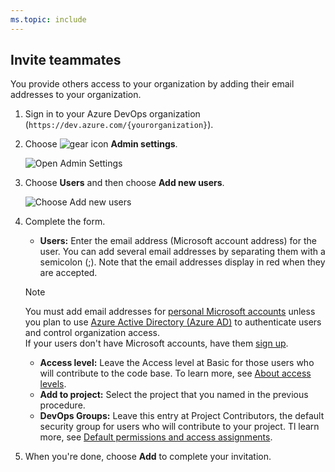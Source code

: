 ```yaml
---
ms.topic: include
---
```


## Invite teammates

You provide others access to your organization by adding their email addresses to your organization.

1. Sign in to your Azure DevOps organization (```https://dev.azure.com/{yourorganization}```).

2. Choose ![gear icon](/azure/devops/_shared/_img/icons/gear-icon.png) **Admin settings**.

   ![Open Admin Settings](/azure/devops/_shared/_img/settings/open-admin-settings-vert.png)

3. Choose **Users** and then choose **Add new users**.

   ![Choose Add new users](/azure/devops/organizations/accounts/_img/_shared/add-new-users.png)

4. Complete the form.

   - **Users:** Enter the email address (Microsoft account address) for the user. You can add several email addresses by separating them with a semicolon (;). Note that the email addresses display in red when they are accepted.  
	> [!Note]  
	> You must add email addresses for [personal Microsoft accounts](https://account.microsoft.com/account?lang=en-US) unless you plan to use [Azure Active Directory (Azure AD)](https://azure.microsoft.com/documentation/articles/active-directory-whatis/) to authenticate users and control organization access.  
	> If your users don't have Microsoft accounts, have them [sign up](https://signup.live.com/).  
   - **Access level:** Leave the Access level at Basic for those users who will contribute to the code base. To learn more, see [About access levels](/azure/devops/organizations/security/access-levels).
   - **Add to project:** Select the project that you named in the previous procedure.
   - **DevOps Groups:** Leave this entry at Project Contributors, the default security group for users who will contribute to your project. Tl learn more, see [Default permissions and access assignments](/azure/devops/organizations/security/permissions-access).

5. When you're done, choose **Add** to complete your invitation.